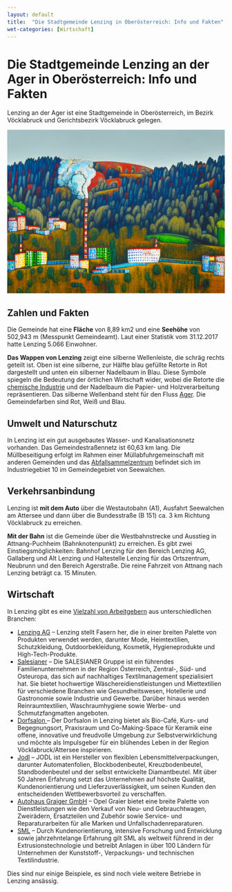 ```yaml
---
layout: default
title:  "Die Stadtgemeinde Lenzing in Oberösterreich: Info und Fakten"
wet-categories: [Wirtschaft]
---
```

# Die Stadtgemeinde Lenzing an der Ager in Oberösterreich: Info und Fakten

Lenzing an der Ager ist eine Stadtgemeinde in Oberösterreich, im Bezirk Vöcklabruck und Gerichtsbezirk Vöcklabruck gelegen. 

![Im Stil von Friedensreich Regentag Hundertwasser: Der Industrieort Lenzing in Österreich &copy; Stable Diffusion](../assets/images/industrieort-lenzing.jpg "Im Stil von Friedensreich Regentag Hundertwasser: Der Industrieort Lenzing in Österreich &copy; Stable Diffusion")

## Zahlen und Fakten

Die Gemeinde hat eine **Fläche** von 8,89 km2 und eine **Seehöhe** von 502,943 m (Messpunkt Gemeindeamt). Laut einer Statistik vom 31.12.2017 hatte Lenzing 5.066 Einwohner.

**Das Wappen von Lenzing** zeigt eine silberne Wellenleiste, die schräg rechts geteilt ist. Oben ist eine silberne, zur Hälfte blau gefüllte Retorte in Rot dargestellt und unten ein silberner Nadelbaum in Blau. Diese Symbole spiegeln die Bedeutung der örtlichen Wirtschaft wider, wobei die Retorte die [chemische Industrie](https://www.lenzing.com/) und der Nadelbaum die Papier- und Holzverarbeitung repräsentieren. Das silberne Wellenband steht für den Fluss [Ager](https://de.wikipedia.org/wiki/Ager). Die Gemeindefarben sind Rot, Weiß und Blau.

## Umwelt und Naturschutz 

In Lenzing ist ein gut ausgebautes Wasser- und Kanalisationsnetz vorhanden. Das Gemeindestraßennetz ist 60,63 km lang. Die Müllbeseitigung erfolgt im Rahmen einer Müllabfuhrgemeinschaft mit anderen Gemeinden und das [Abfallsammelzentrum](https://www.altstoffsammelzentrum.at/wo_wann_was/asz/show/Asz/seewalchen.html "ASZ Attersee-Nord") befindet sich im Industriegebiet 10 im Gemeindegebiet von Seewalchen.

## Verkehrsanbindung

Lenzing ist **mit dem Auto** über die Westautobahn (A1), Ausfahrt Seewalchen am Attersee und dann über die Bundesstraße (B 151) ca. 3 km Richtung Vöcklabruck zu erreichen. 

**Mit der Bahn** ist die Gemeinde über die Westbahnstrecke und Ausstieg in Attnang-Puchheim (Bahnknotenpunkt) zu erreichen. Es gibt zwei Einstiegsmöglichkeiten: Bahnhof Lenzing für den Bereich Lenzing AG, Gallaberg und Alt Lenzing und Haltestelle Lenzing für das Ortszentrum, Neubrunn und den Bereich Agerstraße. Die reine Fahrzeit von Attnang nach Lenzing beträgt ca. 15 Minuten.

## Wirtschaft

In Lenzing gibt es eine [Vielzahl von Arbeitgebern](https://www.gezuwa.at/arbeitgeber-unternehmen-wirtschaftsbetriebe-lenzing/ "Vielfalt der Wirtschaft: Unternehmen und Arbeitgeber, die Lenzing prägen") aus unterschiedlichen Branchen:

* [Lenzing AG](https://www.lenzing.com/) &ndash; Lenzing stellt Fasern her, die in einer breiten Palette von Produkten verwendet werden, darunter Mode, Heimtextilien, Schutzkleidung, Outdoorbekleidung, Kosmetik, Hygieneprodukte und High-Tech-Produkte.
* [Salesianer](https://www.salesianer.at/) &ndash; Die SALESIANER Gruppe ist ein führendes Familienunternehmen in der Region Österreich, Zentral-, Süd- und Osteuropa, das sich auf nachhaltiges Textilmanagement spezialisiert hat. Sie bietet hochwertige Wäschereidienstleistungen und Miettextilien für verschiedene Branchen wie Gesundheitswesen, Hotellerie und Gastronomie sowie Industrie und Gewerbe. Darüber hinaus werden Reinraumtextilien, Waschraumhygiene sowie Werbe- und Schmutzfangmatten angeboten.
* [Dorfsalon ](https://www.dorfsalon.at/) &ndash; Der Dorfsalon in Lenzing bietet als Bio-Café, Kurs- und Begegnungsort, Praxisraum und Co-Making-Space für Keramik eine offene, innovative und freudvolle Umgebung zur Selbstverwirklichung und möchte als Impulsgeber für ein blühendes Leben in der Region Vöcklabruck/Attersee inspirieren.
* [Jodl](https://www.jodl.at/) &ndash; JODL ist ein Hersteller von flexiblen Lebensmittelverpackungen, darunter Automatenfolien, Blockbodenbeutel, Kreuzbodenbeutel, Standbodenbeutel und der selbst entwickelte Diamantbeutel. Mit über 50 Jahren Erfahrung setzt das Unternehmen auf höchste Qualität, Kundenorientierung und Lieferzuverlässigkeit, um seinen Kunden den entscheidenden Wettbewerbsvorteil zu verschaffen.
* [Autohaus Graiger GmbH](https://www.opel-graiger.at/ "Neu- und Gebrauchtfahrzeuge, Zweiräder, Ersatzteile und Zubehör sowie Service- und Reparaturarbeiten.") &ndash; Opel Graier bietet eine breite Palette von Dienstleistungen wie den Verkauf von Neu- und Gebrauchtwagen, Zweirädern, Ersatzteilen und Zubehör sowie Service- und Reparaturarbeiten für alle Marken und Unfallschadenreparaturen.
* [SML](https://www.sml.at/) &ndash; Durch Kundenorientierung, intensive Forschung und Entwicklung sowie jahrzehntelange Erfahrung gilt SML als weltweit führend in der Extrusionstechnologie und betreibt Anlagen in über 100 Ländern für Unternehmen der Kunststoff-, Verpackungs- und technischen Textilindustrie.

Dies sind nur einige Beispiele, es sind noch viele weitere Betriebe in Lenzing ansässig.
